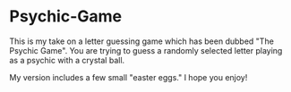 # Psychic-Game
This is my take on a letter guessing game which has been dubbed "The Psychic Game". You are trying to guess a randomly selected letter playing as a psychic with a crystal ball.  

My version includes a few small "easter eggs."  I hope you enjoy!
